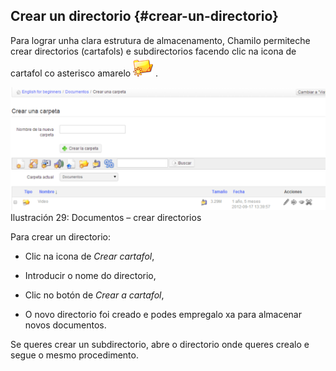 ## Crear un directorio {#crear-un-directorio}

Para lograr unha clara estrutura de almacenamento, Chamilo permiteche crear directorios (cartafols) e subdirectorios facendo clic na icona de cartafol co asterisco amarelo ![](../assets/graphics114.png) .

![](../assets/images32.png)Ilustración 29: Documentos – crear directorios

Para crear un directorio:

*   Clic na icona de _Crear cartafol_,

*   Introducir o nome do directorio,

*   Clic no botón de _Crear a cartafol_,

*   O novo directorio foi creado e podes empregalo xa para almacenar novos documentos.

Se queres crear un subdirectorio, abre o directorio onde queres crealo e segue o mesmo procedimento.